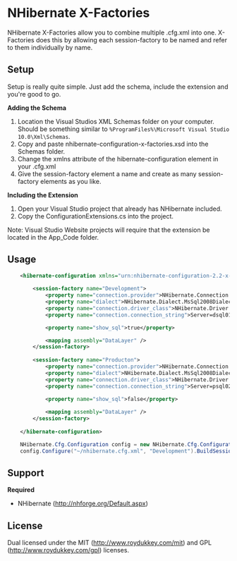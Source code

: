 NHibernate X-Factories
==========================

NHibernate X-Factories allow you to combine multiple .cfg.xml into one. X-Factories does this by allowing each session-factory to be named and refer to them individually by name.


Setup
---------

Setup is really quite simple. Just add the schema, include the extension and you're good to go.

**Adding the Schema**

1. Location the Visual Studios XML Schemas folder on your computer. Should be something similar to `%ProgramFiles%\Microsoft Visual Studio 10.0\Xml\Schemas`.
2. Copy and paste nhibernate-configuration-x-factories.xsd into the Schemas folder.
3. Change the xmlns attribute of the hibernate-configuration element in your .cfg.xml
4. Give the session-factory element a name and create as many session-factory elements as you like.

**Including the Extension**

1. Open your Visual Studio project that already has NHibernate included.
2. Copy the ConfigurationExtensions.cs into the project.

Note: Visual Studio Website projects will require that the extension be located in the App_Code folder.

Usage
---------

~~~ xml
	<hibernate-configuration xmlns="urn:nhibernate-configuration-2.2-x-factories">
		
		<session-factory name="Development">
			<property name="connection.provider">NHibernate.Connection.DriverConnectionProvider</property>
			<property name="dialect">NHibernate.Dialect.MsSql2008Dialect</property>
			<property name="connection.driver_class">NHibernate.Driver.SqlClientDriver</property>
			<property name="connection.connection_string">Server=dsql01;DataBase=dbDev;uid=nhDeveloper;pwd=pass1234</property>

			<property name="show_sql">true</property>

			<mapping assembly="DataLayer" />
		</session-factory>
		
		<session-factory name="Producton">
			<property name="connection.provider">NHibernate.Connection.DriverConnectionProvider</property>
			<property name="dialect">NHibernate.Dialect.MsSql2008Dialect</property>
			<property name="connection.driver_class">NHibernate.Driver.SqlClientDriver</property>
			<property name="connection.connection_string">Server=psql02;DataBase=dbDev;uid=nhDeveloper;pwd=pass5678</property>
			
			<property name="show_sql">false</property>

			<mapping assembly="DataLayer" />
		</session-factory>
		
	</hibernate-configuration>
~~~

~~~ c#
	NHibernate.Cfg.Configuration config = new NHibernate.Cfg.Configuration();
	config.Configure("~/nhibernate.cfg.xml", "Development").BuildSessionFactory()
~~~

Support
-----------
**Required**

* NHibernate (http://nhforge.org/Default.aspx)


License
-----------

Dual licensed under the MIT (http://www.roydukkey.com/mit) and GPL (http://www.roydukkey.com/gpl) licenses.